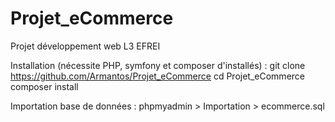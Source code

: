 # Projet_eCommerce
Projet développement web L3 EFREI

Installation (nécessite PHP, symfony et composer d'installés) :
git clone https://github.com/Armantos/Projet_eCommerce
cd Projet_eCommerce
composer install

Importation base de données :
phpmyadmin > Importation > ecommerce.sql

